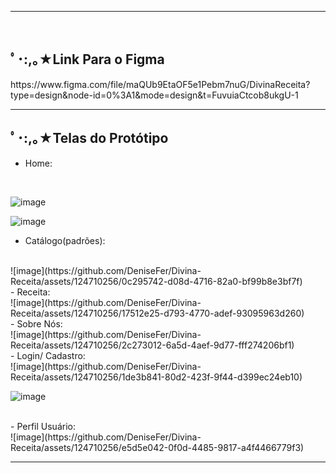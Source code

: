 

<hr>

<br>

<h2>ﾟ･:,｡★Link Para o Figma</h2>
https://www.figma.com/file/maQUb9EtaOF5e1Pebm7nuG/DivinaReceita?type=design&node-id=0%3A1&mode=design&t=FuvuiaCtcob8ukgU-1
<br>

<hr>

<h2>ﾟ･:,｡★Telas do Protótipo</h2>

- Home:
<br>

![image](https://github.com/DeniseFer/Divina-Receita/assets/124710256/81afaaab-f441-4ed7-8bf0-6257bb12eea4)


![image](https://github.com/DeniseFer/Divina-Receita/assets/124710256/ac0a6f38-2a94-4306-849b-42933684a101)
<br>
- Catálogo(padrões):
<br>
![image](https://github.com/DeniseFer/Divina-Receita/assets/124710256/0c295742-d08d-4716-82a0-bf99b8e3bf7f)

<br>
- Receita:
<br>
  ![image](https://github.com/DeniseFer/Divina-Receita/assets/124710256/17512e25-d793-4770-adef-93095963d260)

<br>
- Sobre Nós:
<br>
  ![image](https://github.com/DeniseFer/Divina-Receita/assets/124710256/2c273012-6a5d-4aef-9d77-fff274206bf1)

<br>
- Login/ Cadastro:
<br>
![image](https://github.com/DeniseFer/Divina-Receita/assets/124710256/1de3b841-80d2-423f-9f44-d399ec24eb10)

![image](https://github.com/DeniseFer/Divina-Receita/assets/124710256/d7562e29-4265-47eb-9323-9d53546eb561)

<br>
- Perfil Usuário:
<br>
  ![image](https://github.com/DeniseFer/Divina-Receita/assets/124710256/e5d5e042-0f0d-4485-9817-a4f4466779f3)


<hr>
<br>
<br>
